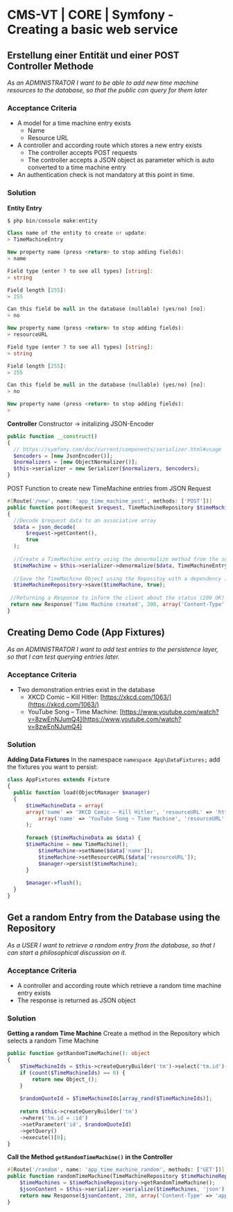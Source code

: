 ﻿# CMS-VT | CORE | Symfony - Creating a basic web service

## Erstellung einer Entität und einer POST Controller Methode
_As an ADMINISTRATOR I want to be able to add new time machine resources to the database, so that the public can query for them later_

### Acceptance Criteria

-   A model for a time machine entry exists
    -   Name
    -   Resource URL
-   A controller and according route which stores a new entry exists
    -   The controller accepts POST requests
    -   The controller accepts a JSON object as parameter which is auto converted to a time machine entry
-   An authentication check is not mandatory at this point in time.
### Solution
**Entity Entry**
```php
$ php bin/console make:entity

Class name of the entity to create or update:
> TimeMachineEntry

New property name (press <return> to stop adding fields):
> name

Field type (enter ? to see all types) [string]:
> string

Field length [255]:
> 255

Can this field be null in the database (nullable) (yes/no) [no]:
> no

New property name (press <return> to stop adding fields):
> resourceURL

Field type (enter ? to see all types) [string]:
> string

Field length [255]:
> 255

Can this field be null in the database (nullable) (yes/no) [no]:
> no

New property name (press <return> to stop adding fields):
>
````

**Controller**
Constructor -> initalizing JSON-Encoder
```php
public function __construct()  
{  
  // https://symfony.com/doc/current/components/serializer.html#usage  
  $encoders = [new JsonEncoder()];  
  $normalizers = [new ObjectNormalizer()];  
  $this->serializer = new Serializer($normalizers, $encoders);  
}
````
POST Function to create new TimeMachine entries from JSON Request
```php
#[Route('/new', name: 'app_time_machine_post', methods: ['POST'])]  
public function post(Request $request, TimeMachineRepository $timeMachineRepository): Response  
{  
  //Decode $request data to an associative array
  $data = json_decode(  
	  $request->getContent(),
	  true  
  );  
  
  //Create a TimeMachine entry using the denormalize method from the serializer object
  $timeMachine = $this->serializer->denormalize($data, TimeMachineEntry::class);  
  
  //Save the TimeMachine Object using the Repositoy with a dependency injection
  $timeMachineRepository->save($timeMachine, true);  
  
 //Returning a Response to inform the client about the status (200 OK) 
 return new Response('Time Machine created', 200, array('Content-Type' => 'text/plain;charset=UTF-8'));  
}
````

## Creating Demo Code (App Fixtures)
_As an ADMINISTRATOR I want to add test entries to the persistence layer, so that I can test querying entries later._

### Acceptance Criteria

-   Two demonstration entries exist in the database
    -   XKCD Comic – Kill Hitler: [https://xkcd.com/1063/](https://xkcd.com/1063/)
    -   YouTube Song – Time Machine: [https://www.youtube.com/watch?v=8zwEnNJumQ4](https://www.youtube.com/watch?v=8zwEnNJumQ4)
 
### Solution
**Adding Data Fixtures**
In the namespace ``namespace App\DataFixtures;`` add the fixtures you want to persist:
```php
class AppFixtures extends Fixture  
{  
  public function load(ObjectManager $manager)  
  {  
      $timeMachineData = array(  
	  array('name' => 'XKCD Comic – Kill Hitler', 'resourceURL' => 'https://xkcd.com/1063/'),  
          array('name' => 'YouTube Song – Time Machine', 'resourceURL' => 'https://www.youtube.com/watch?v=8zwEnNJumQ4')  
      );  
 
      foreach ($timeMachineData as $data) {  
	  $timeMachine = new TimeMachine();  
          $timeMachine->setName($data['name']);  
          $timeMachine->setResourceURL($data['resourceURL']);  
          $manager->persist($timeMachine);  
      }  
  
      $manager->flush();  
  }  
}
````

## Get a random Entry from the Database using the Repository
_As a USER I want to retrieve a random entry from the database, so that I can start a philosophical discussion on it._

### Acceptance Criteria

-   A controller and according route which retrieve a random time machine entry exists
-   The response is returned as JSON object
### Solution
**Getting a random Time Machine**
Create a method in the Repository which selects a random Time Machine
```php
public function getRandomTimeMachine(): object  
{  
    $TimeMachineIds = $this->createQueryBuilder('tm')->select('tm.id')->getQuery()->getSingleColumnResult();  
    if (count($TimeMachineIds) == 0) {  
        return new Object_();  
    }  
  
    $randomQuoteId = $TimeMachineIds[array_rand($TimeMachineIds)];  
  
    return $this->createQueryBuilder('tm')  
    ->where('tm.id = :id')  
    ->setParameter('id', $randomQuoteId)  
    ->getQuery()  
    ->execute()[0];  
}
````
**Call the Method ``getRandomTimeMachine()`` in the Controller**
```php
#[Route('/random', name: 'app_time_machine_random', methods: ['GET'])]  
public function randomTimeMachine(TimeMachineRepository $timeMachineRepository): Response {  
    $timeMachines = $timeMachineRepository->getRandomTimeMachine();  
    $jsonContent = $this->serializer->serialize($timeMachines, 'json');  
    return new Response($jsonContent, 200, array('Content-Type' => 'application/json;charset=UTF-8'));  
}
````
